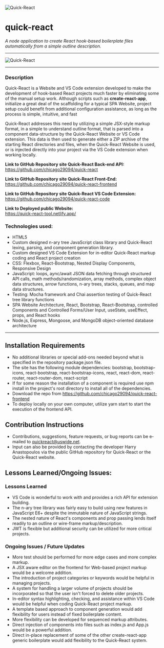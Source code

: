 ![Quick-React](https://quick-react-tool.netlify.app/static/media/quick_react_v3_trans.3314ba4c.png)

# quick-react
*A node application to create React hook-based boilerplate files automatically from a simple outline description.*

___
![Quick-React](https://quick-react-tool.netlify.app/images/quick_react_project.png)
___

### Description
Quick-React is a Website and VS Code extension developed to make the development of hook-based React projects much faster by eliminating some of the manual setup work.  Although scripts such as **create-react-app**, initialize a great deal of the scaffolding for a typical SPA Website, project setup could benefit from additional configuration assistance, as long as the process is simple, intuitive, and fast

Quick-React addresses this need by utilizing a simple JSX-style markup format, in a simple to understand outline format, that is parsed into a component data-structure by the Quick-React Website or VS Code extension.  This data is then used to generate either a ZIP archive of the starting React directories and files, when the Quick-React Website is used, or is injected directly into your project via the VS Code extension when working locally.

**Link to GitHub Repository site Quick-React Back-end API:**  
https://github.com/chicago29094/quick-react

**Link to GitHub Repository site Quick-React Front-End:**  
https://github.com/chicago29094/quick-react-frontend

**Link to GitHub Repository site Quick-React VS Code Extension:**  
https://github.com/chicago29094/quick-react-code

**Link to Deployed public Website:**  
https://quick-react-tool.netlify.app/


### Technologies used:
- HTML5
- Custom designed n-ary tree JavaScript class library and Quick-React lexing, parsing, and component generation library.
- Custom designed VS Code Extension for in-editor Quick-React markup coding and React project creation 
- CSS: Flexbox, React-Bootstrap, Nested Display Components, Responsive Design
- JavaScript: loops, aync/await JSON data fetching through structured API calls, math methods/randomization, array methods, complex object data structures, arrow functions, n-ary trees, stacks, queues, and map data structures.
- Testing: Mocha framework and Chai assertion testing of Quick-React tree library functions 
- SPA Website Architecture, React, Bootstrap, React-Bootstrap, controlled Components and Controlled Forms/User Input, useState, useEffect, props, and React hooks
- Node.js, Express, Mongoose, and MongoDB object-oriented database architecture
___
## Installation Requirements
- No additional libraries or special add-ons needed beyond what is specified in the repository package.json file.
- The site has the following module dependencies: bootstrap, bootstrap-icons, react-bootstrap, react-bootstrap-icons, react, react-dom, react-router, react-router-dom, react-script
- If for some reason the installation of a component is required use npm install in the project's root directory to install all of the dependencies.
- Download the repo from https://github.com/chicago29094/quick-react-frontend
- To deploy locally on your own computer, utilize yarn start to start the execution of the frontend API.

## Contribution Instructions
- Contributions, suggestions, feature requests, or bug reports can be e-mailed to quickreact@uswide.net.
- Input can also be provided by contacting the developer Harry Anastopoulos via the public GitHub repository for Quick-React or the Quick-React website.

## Lessons Learned/Ongoing Issues:
### Lessons Learned
- VS Code is wonderful to work with and provides a rich API for extension building.
- The n-ary tree library was fairly easy to build using new features in JavaScript E6+ despite the immutable nature of JavaScript strings.
- The nested nature of React's components and prop passing lends itself readily to an outline or wire-frame markup/description.
- JWT is flexible but additional security can be utilized for more critical projects.

### Ongoing Issues / Future Updates
- More test should be performed for more edge cases and more complex markup.
- A JSX aware editor on the frontend for Web-based project markup would be a welcome addition.
- The introduction of project categories or keywords would be helpful in managing projects.
- A system for handling a larger volume of projects should be incorporated so that the user isn't forced to delete older projects.
- In-editor syntax highlighting, checking, and assistance within VS Code would be helpful when coding Quick-React project markup.
- A template based approach to component generation would add flexibility for users instead of fixed boilerplate content.
- More flexibility can be developed for sequenced markup attributes.
- Direct injection of components into files such as index.js and App.js would be a powerful addition.
- Direct in-place replacement of some of the other create-react-app generic boilerplate would add flexibility to the Quick-React system.



